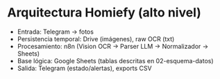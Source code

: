 # Arquitectura Homiefy (alto nivel)
- Entrada: Telegram → fotos
- Persistencia temporal: Drive (imágenes), raw OCR (txt)
- Procesamiento: n8n (Vision OCR → Parser LLM → Normalizador → Sheets)
- Base lógica: Google Sheets (tablas descritas en 02-esquema-datos)
- Salida: Telegram (estado/alertas), exports CSV